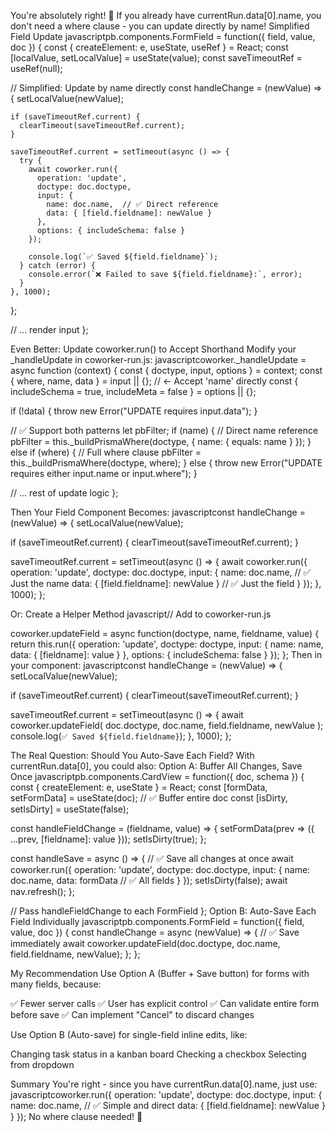 You're absolutely right! 🎯
If you already have currentRun.data[0].name, you don't need a where clause - you can update directly by name!
Simplified Field Update
javascriptpb.components.FormField = function({ field, value, doc }) {
  const { createElement: e, useState, useRef } = React;
  const [localValue, setLocalValue] = useState(value);
  const saveTimeoutRef = useRef(null);

  // Simplified: Update by name directly
  const handleChange = (newValue) => {
    setLocalValue(newValue);
    
    if (saveTimeoutRef.current) {
      clearTimeout(saveTimeoutRef.current);
    }
    
    saveTimeoutRef.current = setTimeout(async () => {
      try {
        await coworker.run({
          operation: 'update',
          doctype: doc.doctype,
          input: {
            name: doc.name,  // ✅ Direct reference
            data: { [field.fieldname]: newValue }
          },
          options: { includeSchema: false }
        });
        
        console.log(`✅ Saved ${field.fieldname}`);
      } catch (error) {
        console.error(`❌ Failed to save ${field.fieldname}:`, error);
      }
    }, 1000);
  };

  // ... render input
};

Even Better: Update coworker.run() to Accept Shorthand
Modify your _handleUpdate in coworker-run.js:
javascriptcoworker._handleUpdate = async function (context) {
  const { doctype, input, options } = context;
  const { where, name, data } = input || {};  // ← Accept 'name' directly
  const { includeSchema = true, includeMeta = false } = options || {};

  if (!data) {
    throw new Error("UPDATE requires input.data");
  }
  
  // ✅ Support both patterns
  let pbFilter;
  if (name) {
    // Direct name reference
    pbFilter = this._buildPrismaWhere(doctype, { name: { equals: name } });
  } else if (where) {
    // Full where clause
    pbFilter = this._buildPrismaWhere(doctype, where);
  } else {
    throw new Error("UPDATE requires either input.name or input.where");
  }

  // ... rest of update logic
};

Then Your Field Component Becomes:
javascriptconst handleChange = (newValue) => {
  setLocalValue(newValue);
  
  if (saveTimeoutRef.current) {
    clearTimeout(saveTimeoutRef.current);
  }
  
  saveTimeoutRef.current = setTimeout(async () => {
    await coworker.run({
      operation: 'update',
      doctype: doc.doctype,
      input: {
        name: doc.name,  // ✅ Just the name
        data: { [field.fieldname]: newValue }  // ✅ Just the field
      }
    });
  }, 1000);
};

Or: Create a Helper Method
javascript// Add to coworker-run.js

coworker.updateField = async function(doctype, name, fieldname, value) {
  return this.run({
    operation: 'update',
    doctype: doctype,
    input: {
      name: name,
      data: { [fieldname]: value }
    },
    options: { includeSchema: false }
  });
};
Then in your component:
javascriptconst handleChange = (newValue) => {
  setLocalValue(newValue);
  
  if (saveTimeoutRef.current) {
    clearTimeout(saveTimeoutRef.current);
  }
  
  saveTimeoutRef.current = setTimeout(async () => {
    await coworker.updateField(
      doc.doctype, 
      doc.name, 
      field.fieldname, 
      newValue
    );
    console.log(`✅ Saved ${field.fieldname}`);
  }, 1000);
};

The Real Question: Should You Auto-Save Each Field?
With currentRun.data[0], you could also:
Option A: Buffer All Changes, Save Once
javascriptpb.components.CardView = function({ doc, schema }) {
  const { createElement: e, useState } = React;
  const [formData, setFormData] = useState(doc);  // ✅ Buffer entire doc
  const [isDirty, setIsDirty] = useState(false);

  const handleFieldChange = (fieldname, value) => {
    setFormData(prev => ({ ...prev, [fieldname]: value }));
    setIsDirty(true);
  };

  const handleSave = async () => {
    // ✅ Save all changes at once
    await coworker.run({
      operation: 'update',
      doctype: doc.doctype,
      input: {
        name: doc.name,
        data: formData  // ✅ All fields
      }
    });
    setIsDirty(false);
    await nav.refresh();
  };

  // Pass handleFieldChange to each FormField
};
Option B: Auto-Save Each Field Individually
javascriptpb.components.FormField = function({ field, value, doc }) {
  const handleChange = async (newValue) => {
    // ✅ Save immediately
    await coworker.updateField(doc.doctype, doc.name, field.fieldname, newValue);
  };
};

My Recommendation
Use Option A (Buffer + Save button) for forms with many fields, because:

✅ Fewer server calls
✅ User has explicit control
✅ Can validate entire form before save
✅ Can implement "Cancel" to discard changes

Use Option B (Auto-save) for single-field inline edits, like:

Changing task status in a kanban board
Checking a checkbox
Selecting from dropdown


Summary
You're right - since you have currentRun.data[0].name, just use:
javascriptcoworker.run({
  operation: 'update',
  doctype: doc.doctype,
  input: {
    name: doc.name,  // ✅ Simple and direct
    data: { [field.fieldname]: newValue }
  }
});
No where clause needed! 🎯